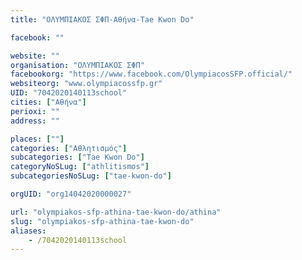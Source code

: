```yaml
---
title: "ΟΛΥΜΠΙΑΚΟΣ ΣΦΠ-Αθήνα-Tae Kwon Do"

facebook: ""

website: ""
organisation: "ΟΛΥΜΠΙΑΚΟΣ ΣΦΠ"
facebookorg: "https://www.facebook.com/OlympiacosSFP.official/"
websiteorg: "www.olympiacossfp.gr"
UID: "7042020140113school"
cities: ["Αθήνα"]
perioxi: ""
address: ""

places: [""]
categories: ["Αθλητισμός"]
subcategories: ["Tae Kwon Do"]
categoryNoSLug: ["athlitismos"]
subcategoriesNoSLug: ["tae-kwon-do"]

orgUID: "org14042020000027"

url: "olympiakos-sfp-athina-tae-kwon-do/athina"
slug: "olympiakos-sfp-athina-tae-kwon-do"
aliases:
    - /7042020140113school
---
```





